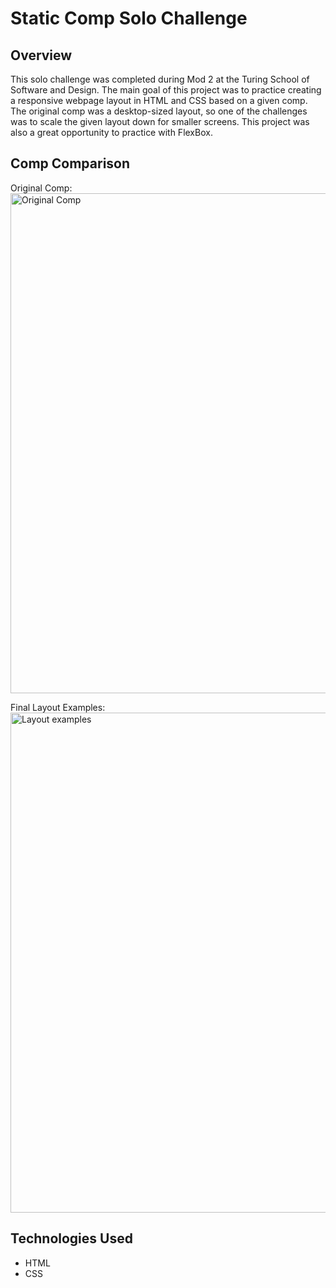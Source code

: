 # Static Comp Solo Challenge

## Overview
This solo challenge was completed during Mod 2 at the Turing School of Software and Design. The main goal of this project was to practice creating a responsive webpage layout in HTML and CSS based on a given comp. The original comp was a desktop-sized layout, so one of the challenges was to scale the given layout down for smaller screens. This project was also a great opportunity to practice with FlexBox.

## Comp Comparison
Original Comp:  
<img src="https://frontend.turing.edu/assets/images/static-comp-challenge-2.jpg" width="800" alt="Original Comp">

Final Layout Examples:  
<img width="800" alt="Layout examples" src="https://user-images.githubusercontent.com/77205456/120130213-9939fe00-c193-11eb-9960-1d07919c93f5.png">

## Technologies Used
- HTML
- CSS
